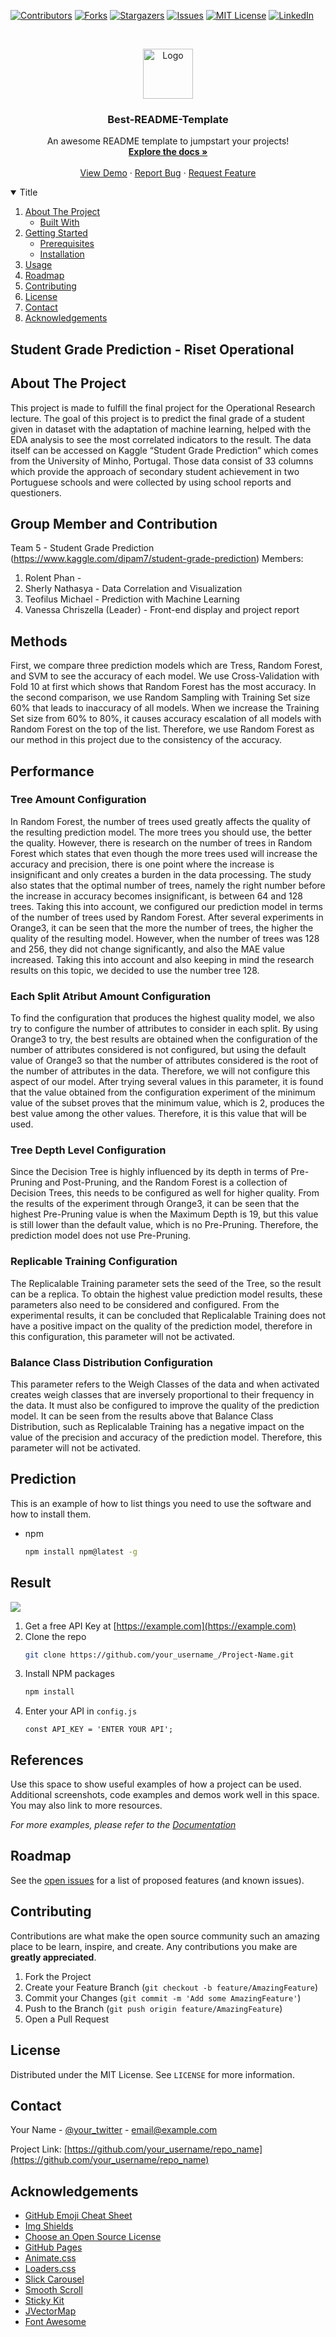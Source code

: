 <!--
*** Thanks for checking out the Best-README-Template. If you have a suggestion
*** that would make this better, please fork the repo and create a pull request
*** or simply open an issue with the tag "enhancement".
*** Thanks again! Now go create something AMAZING! :D
-->



<!-- PROJECT SHIELDS -->
<!--
*** I'm using markdown "reference style" links for readability.
*** Reference links are enclosed in brackets [ ] instead of parentheses ( ).
*** See the bottom of this document for the declaration of the reference variables
*** for contributors-url, forks-url, etc. This is an optional, concise syntax you may use.
*** https://www.markdownguide.org/basic-syntax/#reference-style-links
-->
[![Contributors][contributors-shield]][contributors-url]
[![Forks][forks-shield]][forks-url]
[![Stargazers][stars-shield]][stars-url]
[![Issues][issues-shield]][issues-url]
[![MIT License][license-shield]][license-url]
[![LinkedIn][linkedin-shield]][linkedin-url]



<!-- PROJECT LOGO -->
<br />
<p align="center">
  <a href="https://github.com/othneildrew/Best-README-Template">
    <img src="images/logo.png" alt="Logo" width="80" height="80">
  </a>

  <h3 align="center">Best-README-Template</h3>

  <p align="center">
    An awesome README template to jumpstart your projects!
    <br />
    <a href="https://github.com/othneildrew/Best-README-Template"><strong>Explore the docs »</strong></a>
    <br />
    <br />
    <a href="https://github.com/othneildrew/Best-README-Template">View Demo</a>
    ·
    <a href="https://github.com/othneildrew/Best-README-Template/issues">Report Bug</a>
    ·
    <a href="https://github.com/othneildrew/Best-README-Template/issues">Request Feature</a>
  </p>
</p>



<!-- TABLE OF CONTENTS -->
<details open="open">
  <summary>Title</summary>
  <ol>
    <li>
      <a href="#about-the-project">About The Project</a>
      <ul>
        <li><a href="#built-with">Built With</a></li>
      </ul>
    </li>
    <li>
      <a href="#getting-started">Getting Started</a>
      <ul>
        <li><a href="#prerequisites">Prerequisites</a></li>
        <li><a href="#installation">Installation</a></li>
      </ul>
    </li>
    <li><a href="#usage">Usage</a></li>
    <li><a href="#roadmap">Roadmap</a></li>
    <li><a href="#contributing">Contributing</a></li>
    <li><a href="#license">License</a></li>
    <li><a href="#contact">Contact</a></li>
    <li><a href="#acknowledgements">Acknowledgements</a></li>
  </ol>
</details>



<!-- ABOUT THE PROJECT -->
## Student Grade Prediction - Riset Operational

## About The Project

This project is made to fulfill the final project for the Operational Research lecture. The goal of this project is to predict the final grade of a student given in dataset with the adaptation of machine learning, helped with the EDA analysis to see the most correlated indicators to the result. The data itself can be accessed on Kaggle “Student Grade Prediction” which comes from the University of Minho, Portugal. Those data consist of 33 columns which provide the approach of secondary student achievement in two Portuguese schools and were collected by using school reports and questioners. 

## Group Member and Contribution

Team 5 - Student Grade Prediction (https://www.kaggle.com/dipam7/student-grade-prediction)
Members:
1. Rolent Phan - 
2. Sherly Nathasya - Data Correlation and Visualization
3. Teofilus Michael - Prediction with Machine Learning
4. Vanessa Chriszella (Leader) - Front-end display and project report

## Methods

First, we compare three prediction models which are Tress, Random Forest, and SVM to see the accuracy of each model. We use Cross-Validation with Fold 10 at first which shows that Random Forest has the most accuracy. In the second comparison, we use Random Sampling with Training Set size 60% that leads to inaccuracy of all models. When we increase the Training Set size from 60% to 80%, it causes accuracy escalation of all models with Random Forest on the top of the list. Therefore, we use Random Forest as our method in this project due to the consistency of the accuracy. 

<!-- GETTING STARTED -->
## Performance

### Tree Amount Configuration
In Random Forest, the number of trees used greatly affects the quality of the resulting prediction model. The more trees you should use, the better the quality. However, there is research on the number of trees in Random Forest which states that even though the more trees used will increase the accuracy and precision, there is one point where the increase is insignificant and only creates a burden in the data processing. The study also states that the optimal number of trees, namely the right number before the increase in accuracy becomes insignificant, is between 64 and 128 trees. Taking this into account, we configured our prediction model in terms of the number of trees used by Random Forest.
After several experiments in Orange3, it can be seen that the more the number of trees, the higher the quality of the resulting model. However, when the number of trees was 128 and 256, they did not change significantly, and also the MAE value increased. Taking this into account and also keeping in mind the research results on this topic, we decided to use the number tree 128.

### Each Split Atribut Amount Configuration
To find the configuration that produces the highest quality model, we also try to configure the number of attributes to consider in each split. By using Orange3 to try, the best results are obtained when the configuration of the number of attributes considered is not configured, but using the default value of Orange3 so that the number of attributes considered is the root of the number of attributes in the data. Therefore, we will not configure this aspect of our model.
After trying several values in this parameter, it is found that the value obtained from the configuration experiment of the minimum value of the subset proves that the minimum value, which is 2, produces the best value among the other values. Therefore, it is this value that will be used.

### Tree Depth Level Configuration
Since the Decision Tree is highly influenced by its depth in terms of Pre-Pruning and Post-Pruning, and the Random Forest is a collection of Decision Trees, this needs to be configured as well for higher quality.
From the results of the experiment through Orange3, it can be seen that the highest Pre-Pruning value is when the Maximum Depth is 19, but this value is still lower than the default value, which is no Pre-Pruning. Therefore, the prediction model does not use Pre-Pruning.

### Replicable Training Configuration
The Replicalable Training parameter sets the seed of the Tree, so the result can be a replica. To obtain the highest value prediction model results, these parameters also need to be considered and configured.
From the experimental results, it can be concluded that Replicalable Training does not have a positive impact on the quality of the prediction model, therefore in this configuration, this parameter will not be activated.

### Balance Class Distribution Configuration
This parameter refers to the Weigh Classes of the data and when activated creates weigh classes that are inversely proportional to their frequency in the data. It must also be configured to improve the quality of the prediction model.
It can be seen from the results above that Balance Class Distribution, such as Replicalable Training has a negative impact on the value of the precision and accuracy of the prediction model. Therefore, this parameter will not be activated.



## Prediction

This is an example of how to list things you need to use the software and how to install them.
* npm
  ```sh
  npm install npm@latest -g
  ```

## Result

<img src="images/AppDisplay.jpg" >

1. Get a free API Key at [https://example.com](https://example.com)
2. Clone the repo
   ```sh
   git clone https://github.com/your_username_/Project-Name.git
   ```
3. Install NPM packages
   ```sh
   npm install
   ```
4. Enter your API in `config.js`
   ```JS
   const API_KEY = 'ENTER YOUR API';
   ```



<!-- USAGE EXAMPLES -->
## References

Use this space to show useful examples of how a project can be used. Additional screenshots, code examples and demos work well in this space. You may also link to more resources.

_For more examples, please refer to the [Documentation](https://example.com)_



<!-- ROADMAP -->
## Roadmap

See the [open issues](https://github.com/othneildrew/Best-README-Template/issues) for a list of proposed features (and known issues).



<!-- CONTRIBUTING -->
## Contributing

Contributions are what make the open source community such an amazing place to be learn, inspire, and create. Any contributions you make are **greatly appreciated**.

1. Fork the Project
2. Create your Feature Branch (`git checkout -b feature/AmazingFeature`)
3. Commit your Changes (`git commit -m 'Add some AmazingFeature'`)
4. Push to the Branch (`git push origin feature/AmazingFeature`)
5. Open a Pull Request



<!-- LICENSE -->
## License

Distributed under the MIT License. See `LICENSE` for more information.



<!-- CONTACT -->
## Contact

Your Name - [@your_twitter](https://twitter.com/your_username) - email@example.com

Project Link: [https://github.com/your_username/repo_name](https://github.com/your_username/repo_name)



<!-- ACKNOWLEDGEMENTS -->
## Acknowledgements
* [GitHub Emoji Cheat Sheet](https://www.webpagefx.com/tools/emoji-cheat-sheet)
* [Img Shields](https://shields.io)
* [Choose an Open Source License](https://choosealicense.com)
* [GitHub Pages](https://pages.github.com)
* [Animate.css](https://daneden.github.io/animate.css)
* [Loaders.css](https://connoratherton.com/loaders)
* [Slick Carousel](https://kenwheeler.github.io/slick)
* [Smooth Scroll](https://github.com/cferdinandi/smooth-scroll)
* [Sticky Kit](http://leafo.net/sticky-kit)
* [JVectorMap](http://jvectormap.com)
* [Font Awesome](https://fontawesome.com)





<!-- MARKDOWN LINKS & IMAGES -->
<!-- https://www.markdownguide.org/basic-syntax/#reference-style-links -->
[contributors-shield]: https://img.shields.io/github/contributors/othneildrew/Best-README-Template.svg?style=for-the-badge
[contributors-url]: https://github.com/othneildrew/Best-README-Template/graphs/contributors
[forks-shield]: https://img.shields.io/github/forks/othneildrew/Best-README-Template.svg?style=for-the-badge
[forks-url]: https://github.com/othneildrew/Best-README-Template/network/members
[stars-shield]: https://img.shields.io/github/stars/othneildrew/Best-README-Template.svg?style=for-the-badge
[stars-url]: https://github.com/othneildrew/Best-README-Template/stargazers
[issues-shield]: https://img.shields.io/github/issues/othneildrew/Best-README-Template.svg?style=for-the-badge
[issues-url]: https://github.com/othneildrew/Best-README-Template/issues
[license-shield]: https://img.shields.io/github/license/othneildrew/Best-README-Template.svg?style=for-the-badge
[license-url]: https://github.com/othneildrew/Best-README-Template/blob/master/LICENSE.txt
[linkedin-shield]: https://img.shields.io/badge/-LinkedIn-black.svg?style=for-the-badge&logo=linkedin&colorB=555
[linkedin-url]: https://linkedin.com/in/othneildrew
[product-screenshot]: images/screenshot.png
